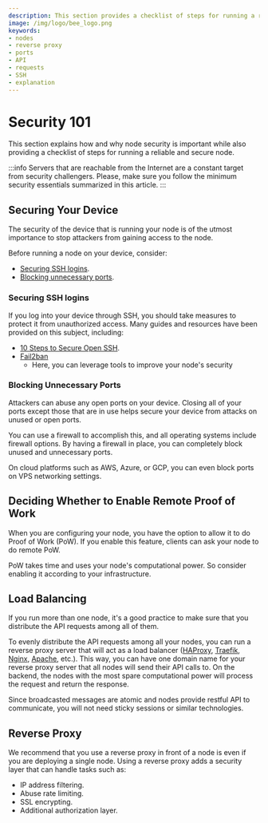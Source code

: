 ```yaml
---
description: This section provides a checklist of steps for running a reliable and secure node.
image: /img/logo/bee_logo.png
keywords:
- nodes
- reverse proxy
- ports
- API
- requests
- SSH
- explanation
---
```

# Security 101

This section explains how and why node security is important while also providing a checklist of steps for running a reliable and secure node.

:::info
Servers that are reachable from the Internet are a constant target from security challengers. Please, make sure you follow the minimum security essentials summarized in this article.
:::

## Securing Your Device
The security of the device that is running your node is of the utmost importance to stop attackers from gaining access to the node.

Before running a node on your device, consider:
* [Securing SSH logins](#securing-ssh-logins).
* [Blocking unnecessary ports](#blocking-unnecessary-ports).

### Securing SSH logins
If you log into your device through SSH, you should take measures to protect it from unauthorized access. Many guides and resources have been provided on this subject, including: 

- [10 Steps to Secure Open SSH](https://blog.devolutions.net/2017/04/10-steps-to-secure-open-ssh). 
- [Fail2ban](https://www.fail2ban.org/wiki/index.php/Main_Page)
    - Here, you can leverage tools to improve your node's security

### Blocking Unnecessary Ports
Attackers can abuse any open ports on your device. Closing all of your ports except those that are in use helps secure your device from attacks on unused or open ports.

You can use a firewall to accomplish this, and all operating systems include firewall options. By having a firewall in place, you can completely block unused and unnecessary ports.

On cloud platforms such as AWS, Azure, or GCP, you can even block ports on VPS networking settings.

## Deciding Whether to Enable Remote Proof of Work
When you are configuring your node, you have the option to allow it to do Proof of Work (PoW). If you enable this feature, clients can ask your node to do remote PoW.

PoW takes time and uses your node's computational power. So consider enabling it according to your infrastructure.

## Load Balancing
If you run more than one node, it's a good practice to make sure that you distribute the API requests among all of them.

To evenly distribute the API requests among all your nodes, you can run a reverse proxy server that will act as a load balancer ([HAProxy](http://www.haproxy.org/), [Traefik](https://traefik.io/), [Nginx](https://www.nginx.com/), [Apache](https://www.apache.org/), etc.). This way, you can have one domain name for your reverse proxy server that all nodes will send their API calls to. On the backend, the nodes with the most spare computational power will process the request and return the response.

Since broadcasted messages are atomic and nodes provide restful API to communicate, you will not need sticky sessions or similar technologies.

## Reverse Proxy
We recommend that you use a reverse proxy in front of a node is even if you are deploying a single node. Using a reverse proxy adds a security layer that can handle tasks such as:

- IP address filtering. 
- Abuse rate limiting. 
- SSL encrypting.
- Additional authorization layer.
